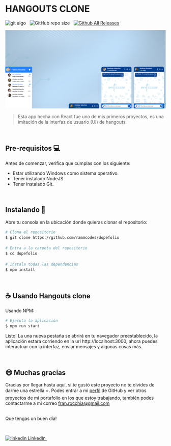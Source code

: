 # HANGOUTS CLONE

<!-- ![git algo](https://img.shields.io/badge/-EN%20DESARROLLO-brigthgreen?style=for-the-badge) -->

<!-- ![git algo](https://img.shields.io/badge/-EN%20DESARROLLO-success?style=for-the-badge) &nbsp; -->
![git algo](https://img.shields.io/badge/-React-61DAFB?logo=react&logoColor=22272E&style=for-the-badge) &nbsp;
![GitHub repo size](https://img.shields.io/github/repo-size/francodder/hangouts-clone?style=for-the-badge) &nbsp;
[![Github All Releases](https://img.shields.io/github/downloads/francodder/hangouts-clone/total.svg?style=for-the-badge)]()

<!-- ANGULAR BADGE -->
<!-- ![git algo](https://img.shields.io/badge/-Angular-DD0031?logo=angular&logoColor=white&style=for-the-badge) -->


<img src="preview.jpg" alt="exemplo imagem">

>Esta app hecha con React fue uno de mis primeros proyectos, es una imitación de la interfaz de usuario (UI) de hangouts.

&nbsp;

## Pre-requisitos 💻 

Antes de comenzar, verifica que cumplas con los siguiente:

* Estar utilizando Windows como sistema operativo.
* Tener instalado NodeJS
* Tener instalado Git.


&nbsp;

## Instalando 🔧

Abre tu consola en la ubicación donde quieras clonar el repositorio:

```bash
# Clona el repositorio
$ git clone https://github.com/rammcodes/dopefolio

# Entra a la carpeta del repositorio
$ cd dopefolio

# Instala todas las dependencias
$ npm install
```

&nbsp;



## ☕ Usando Hangouts clone

Usando NPM:

```bash
# Ejecuta la aplicación
$ npm run start
```

Listo! La una nueva pestaña se abrirá en tu navegador preestablecido, la aplicación estará corriendo en la url http://localhost:3000, ahora puedes interactuar con la interfaz, enviar mensajes y algunas cosas más.


<br>


## 😄 Muchas gracias<br>

Gracias por llegar hasta aquí, si te gustó este proyecto no te olvides de darme una estrella ⭐. Podes entrar a mi [perfíl](https://github.com/francodder) de GitHub y ver otros proyectos de mi portafolio en los que estoy trabajando, también podes contactarme a mi correo fran.rocchia@gmail.com 
<br>
<br>

Que tengas un buen día!

<br/>

<p>
  <a href="https://www.linkedin.com/[removed]" rel="nofollow noreferrer">
    <img src="https://i.stack.imgur.com/gVE0j.png" alt="linkedin"> LinkedIn
  </a> &nbsp; 
</p>